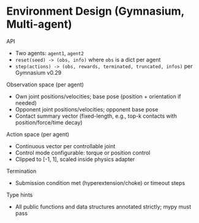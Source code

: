 # Environment Design (Gymnasium, Multi-agent)

API

- Two agents: `agent1`, `agent2`
- `reset(seed) -> (obs, info)` where `obs` is a dict per agent
- `step(actions) -> (obs, rewards, terminated, truncated, infos)` per Gymnasium v0.29

Observation space (per agent)

- Own joint positions/velocities; base pose (position + orientation if needed)
- Opponent joint positions/velocities; opponent base pose
- Contact summary vector (fixed-length, e.g., top-k contacts with position/force/time decay)

Action space (per agent)

- Continuous vector per controllable joint
- Control mode configurable: torque or position control
- Clipped to [-1, 1], scaled inside physics adapter

Termination

- Submission condition met (hyperextension/choke) or timeout steps

Type hints

- All public functions and data structures annotated strictly; mypy must pass
